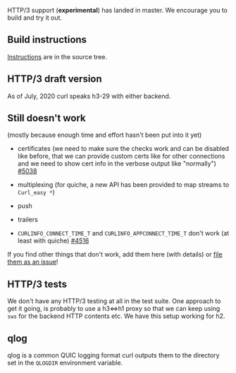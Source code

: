 HTTP/3 support (**experimental**) has landed in master. We encourage you to build and try it out. 

## Build instructions

[Instructions](https://github.com/curl/curl/blob/master/docs/HTTP3.md) are in the source tree.

## HTTP/3 draft version

As of July, 2020 curl speaks h3-29 with either backend.

## Still doesn't work

(mostly because enough time and effort hasn't been put into it yet)

- certificates (we need to make sure the checks work and can be disabled like before, that we can provide custom certs like for other connections and we need to show cert info in the verbose output like "normally") [#5038](https://github.com/curl/curl/issues/5038)

- multiplexing (for quiche, a new API has been provided to map streams to `Curl_easy *`)
- push
- trailers
- `CURLINFO_CONNECT_TIME_T` and `CURLINFO_APPCONNECT_TIME_T` don't work (at least with quiche) [#4516](https://github.com/curl/curl/issues/4516)

If you find other things that don't work, add them here (with details) or [file them as an issue](https://github.com/curl/curl/issues)!

## HTTP/3 tests

We don't have any HTTP/3 testing at all in the test suite. One approach to get it going, is probably to use a h3<=>h1 proxy so that we can keep using `sws` for the backend HTTP contents etc. We have this setup working for h2.

## qlog

qlog is a common QUIC logging format curl outputs them to the directory set in the `QLOGDIR` environment variable.